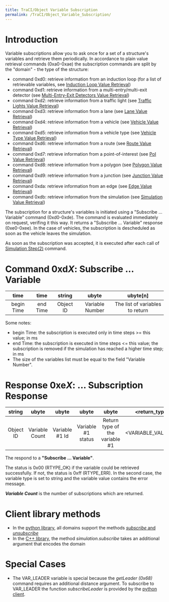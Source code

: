 ```yaml
---
title: TraCI/Object Variable Subscription
permalink: /TraCI/Object_Variable_Subscription/
---
```


# Introduction

Variable subscriptions allow you to ask once for a set of a structure's
variables and retrieve them periodically. In accordance to plain value
retrieval commands (0xa0-0xae) the subscription commands are split by
the "domain" - the type of the structure:

- command 0xd0: retrieve information from an induction loop (for a
  list of retrievable variables, see [Induction Loop Value
  Retrieval](../TraCI/Induction_Loop_Value_Retrieval.md))
- command 0xd1: retrieve information from a multi-entry/multi-exit
  detector (see [Multi-Entry-Exit Detectors Value
  Retrieval](../TraCI/Multi-Entry-Exit_Detectors_Value_Retrieval.md))
- command 0xd2: retrieve information from a traffic light (see
  [Traffic Lights Value
  Retrieval](../TraCI/Traffic_Lights_Value_Retrieval.md))
- command 0xd3: retrieve information from a lane (see [Lane Value
  Retrieval](../TraCI/Lane_Value_Retrieval.md))
- command 0xd4: retrieve information from a vehicle (see [Vehicle
  Value Retrieval](../TraCI/Vehicle_Value_Retrieval.md))
- command 0xd5: retrieve information from a vehicle type (see [Vehicle
  Type Value Retrieval](../TraCI/VehicleType_Value_Retrieval.md))
- command 0xd6: retrieve information from a route (see [Route Value
  Retrieval](../TraCI/Route_Value_Retrieval.md))
- command 0xd7: retrieve information from a point-of-interest (see
  [PoI Value Retrieval](../TraCI/POI_Value_Retrieval.md))
- command 0xd8: retrieve information from a polygon (see [Polygon
  Value Retrieval](../TraCI/Polygon_Value_Retrieval.md))
- command 0xd9: retrieve information from a junction (see [Junction
  Value Retrieval](../TraCI/Junction_Value_Retrieval.md))
- command 0xda: retrieve information from an edge (see [Edge Value
  Retrieval](../TraCI/Edge_Value_Retrieval.md))
- command 0xdb: retrieve information from the simulation (see
  [Simulation Value
  Retrieval](../TraCI/Simulation_Value_Retrieval.md))

The subscription for a structure's variables is initiated using a
"Subscribe ... Variable" command (0xd0-0xde). The command is evaluated
immediately on request, verifing it this way. It returns a "Subscribe
... Variable" response (0xe0-0xee). In the case of vehicles, the
subscription is descheduled as soon as the vehicle leaves the
simulation.

As soon as the subscription was accepted, it is executed after each call
of [Simulation
Step(2)](../TraCI/Control-related_commands.md#command_0x02_simulation_step)
command.

# Command 0xd*X*: Subscribe ... Variable

|    time    |   time   |  string   |      ubyte      |           ubyte\[n\]            |
| :--------: | :------: | :-------: | :-------------: | :-----------------------------: |
| begin Time | end Time | Object ID | Variable Number | The list of variables to return |

Some notes:

- begin Time: the subscription is executed only in time steps \>= this
  value; in ms
- end Time: the subscription is executed in time steps <= this value;
  the subscription is removed if the simulation has reached a higher
  time step; in ms
- The size of the variables list must be equal to the field "Variable
  Number".

# Response 0xe*X*: ... Subscription Response

|  string   |     ubyte      |      ubyte      |        ubyte        |              ubyte              |     <return_type\>      | ... |      ubyte      |        ubyte        |              ubyte              |     <return_type\>      |
| :-------: | :------------: | :-------------: | :-----------------: | :-----------------------------: | :--------------------: | :-: | :-------------: | :-----------------: | :-----------------------------: | :--------------------: |
| Object ID | Variable Count | Variable \#1 Id | Variable \#1 status | Return type of the variable \#1 | <VARIABLE_VALUE\#1\> | ... | Variable \#n Id | Variable \#n status | Return type of the variable \#n | <VARIABLE_VALUE\#n\> |

The respond to a **"Subscribe ... Variable"**.

The status is 0x00 (RTYPE_OK) if the variable could be retrieved
successfully. If not, the status is 0xff (RTYPE_ERR). In the second
case, the variable type is set to string and the variable value contains
the error message.

***Variable Count*** is the number of subscriptions which are returned.

# Client library methods

- In the [python
  library](../TraCI/Interfacing_TraCI_from_Python.md#subscriptions),
  all domains support the methods [*subscribe* and
  *unsubscribe*](https://sumo.dlr.de/pydoc/traci.domain.html#Domain)
- In the [C++ library](../TraCI/C++TraCIAPI.md), the method
  *simulation.subscribe* takes an additional argument that encodes the
  domain

# Special Cases

- The VAR_LEADER variable is special because the *getLeader (0x68)*
  command requires an additional distance argument. To subscribe to
  VAR_LEADER the function *subscribeLeader* is provided by the
  [python client](../TraCI/Interfacing_TraCI_from_Python.md).